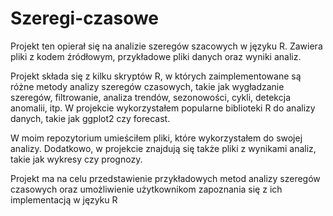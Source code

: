 # Szeregi-czasowe

Projekt ten opierał się na analizie szeregów szacowych w języku R.
Zawiera pliki z kodem źródłowym, przykładowe pliki danych oraz wyniki analiz.

Projekt składa się z kilku skryptów R, w których zaimplementowane są różne metody analizy 
szeregów czasowych, takie jak wygładzanie szeregów, filtrowanie, analiza trendów, sezonowości,
cykli, detekcja anomalii, itp. W projekcie wykorzystałem popularne biblioteki R do analizy danych,
takie jak ggplot2 czy forecast.

W moim repozytorium umieściłem pliki, które wykorzystałem do swojej analizy. Dodatkowo,
w projekcie znajdują się także pliki z wynikami analiz, takie jak wykresy czy prognozy.

Projekt ma na celu przedstawienie przykładowych metod analizy szeregów czasowych oraz umożliwienie
użytkownikom zapoznania się z ich implementacją w języku R
